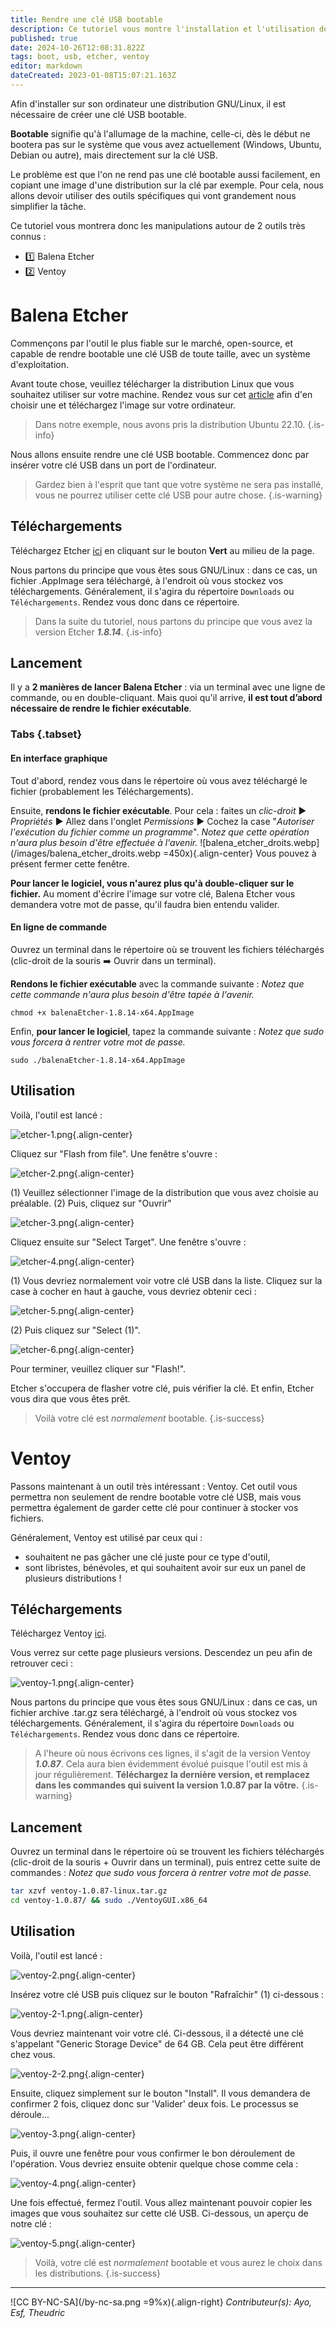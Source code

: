 ```yaml
---
title: Rendre une clé USB bootable
description: Ce tutoriel vous montre l'installation et l'utilisation de deux outils vous permettant de rendre bootable une clé USB
published: true
date: 2024-10-26T12:08:31.822Z
tags: boot, usb, etcher, ventoy
editor: markdown
dateCreated: 2023-01-08T15:07:21.163Z
---
```


Afin d'installer sur son ordinateur une distribution GNU/Linux, il est nécessaire de créer une clé USB bootable.

**Bootable** signifie qu'à l'allumage de la machine, celle-ci, dès le début ne bootera pas sur le système que vous avez actuellement (Windows, Ubuntu, Debian ou autre), mais directement sur la clé USB.

Le problème est que l'on ne rend pas une clé bootable aussi facilement, en copiant une image d'une distribution sur la clé par exemple. Pour cela, nous allons devoir utiliser des outils spécifiques qui vont grandement nous simplifier la tâche.

Ce tutoriel vous montrera donc les manipulations autour de 2 outils très connus :
- :one: Balena Etcher
- :two: Ventoy

# Balena Etcher

Commençons par l'outil le plus fiable sur le marché, open-source, et capable de rendre bootable une clé USB de toute taille, avec un système d'exploitation.

Avant toute chose, veuillez télécharger la distribution Linux que vous souhaitez utiliser sur votre machine. Rendez vous sur cet [article](/debutant/linux-distributions) afin d'en choisir une et téléchargez l'image sur votre ordinateur.

> Dans notre exemple, nous avons pris la distribution Ubuntu 22.10.
{.is-info}

Nous allons ensuite rendre une clé USB bootable. Commencez donc par insérer votre clé USB dans un port de l'ordinateur.

> Gardez bien à l'esprit que tant que votre système ne sera pas installé, vous ne pourrez utiliser cette clé USB pour autre chose.
{.is-warning}

## Téléchargements

Téléchargez Etcher [ici](https://www.balena.io/etcher/) en cliquant sur le bouton **Vert** au milieu de la page.

Nous partons du principe que vous êtes sous GNU/Linux : dans ce cas, un fichier .AppImage sera téléchargé, à l'endroit où vous stockez vos téléchargements. Généralement, il s'agira du répertoire `Downloads` ou `Téléchargements`. Rendez vous donc dans ce répertoire.

> Dans la suite du tutoriel, nous partons du principe que vous avez la version Etcher _**1.8.14**_.
{.is-info}

## Lancement

Il y a **2 manières de lancer Balena Etcher** : via un terminal avec une ligne de commande, ou en double-cliquant. Mais quoi qu'il arrive, **il est tout d’abord nécessaire de rendre le fichier exécutable**.


### Tabs {.tabset}
#### En interface graphique

Tout d'abord, rendez vous dans le répertoire où vous avez téléchargé le fichier (probablement les Téléchargements).

Ensuite, **rendons le fichier exécutable**.
Pour cela : faites un *clic-droit*  ▶️ *Propriétés* ▶️ Allez dans l'onglet *Permissions* ▶️ Cochez la case "*Autoriser l'exécution du fichier comme un programme*".
*Notez que cette opération n'aura plus besoin d'être effectuée à l'avenir.*
![balena_etcher_droits.webp](/images/balena_etcher_droits.webp =450x){.align-center}
Vous pouvez à présent fermer cette fenêtre.

**Pour lancer le logiciel, vous n'aurez plus qu'à double-cliquer sur le fichier.**
Au moment d'écrire l'image sur votre clé, Balena Etcher vous demandera votre mot de passe, qu'il faudra bien entendu valider.

#### En ligne de commande
Ouvrez un terminal dans le répertoire où se trouvent les fichiers téléchargés (clic-droit de la souris :arrow_right: Ouvrir dans un terminal).

**Rendons le fichier exécutable** avec la commande suivante :
*Notez que cette commande n'aura plus besoin d'être tapée à l'avenir.*
```
chmod +x balenaEtcher-1.8.14-x64.AppImage
```

Enfin, **pour lancer le logiciel**, tapez la commande suivante :
*Notez que sudo vous forcera à rentrer votre mot de passe.*
```
sudo ./balenaEtcher-1.8.14-x64.AppImage
```

## Utilisation

Voilà, l'outil est lancé :

![etcher-1.png](/images/etcher-1.png){.align-center}

Cliquez sur "Flash from file". Une fenêtre s'ouvre :

![etcher-2.png](/images/etcher-2.png){.align-center}

(1) Veuillez sélectionner l'image de la distribution que vous avez choisie au préalable.
(2) Puis, cliquez sur "Ouvrir"

![etcher-3.png](/images/etcher-3.png){.align-center}

Cliquez ensuite sur "Select Target". Une fenêtre s'ouvre :

![etcher-4.png](/images/etcher-4.png){.align-center}

(1) Vous devriez normalement voir votre clé USB dans la liste. Cliquez sur la case à cocher en haut à gauche, vous devriez obtenir ceci :

![etcher-5.png](/images/etcher-5.png){.align-center}

(2) Puis cliquez sur "Select (1)".

![etcher-6.png](/images/etcher-6.png){.align-center}

Pour terminer, veuillez cliquer sur "Flash!".

Etcher s'occupera de flasher votre clé, puis vérifier la clé. Et enfin, Etcher vous dira que vous êtes prêt.

> Voilà votre clé est *normalement* bootable.
{.is-success}

# Ventoy

Passons maintenant à un outil très intéressant : Ventoy. Cet outil vous permettra non seulement de rendre bootable votre clé USB, mais vous permettra également de garder cette clé pour continuer à stocker vos fichiers.

Généralement, Ventoy est utilisé par ceux qui :
- souhaitent ne pas gâcher une clé juste pour ce type d'outil,
- sont libristes, bénévoles, et qui souhaitent avoir sur eux un panel de plusieurs distributions !

## Téléchargements

Téléchargez Ventoy [ici](https://github.com/ventoy/Ventoy/releases). 

Vous verrez sur cette page plusieurs versions. Descendez un peu afin de retrouver ceci :

![ventoy-1.png](/images/ventoy-1.png){.align-center}

Nous partons du principe que vous êtes sous GNU/Linux : dans ce cas, un fichier archive .tar.gz sera téléchargé, à l'endroit où vous stockez vos téléchargements. Généralement, il s'agira du répertoire `Downloads` ou `Téléchargements`. Rendez vous donc dans ce répertoire.

> A l'heure où nous écrivons ces lignes, il s'agit de la version Ventoy _**1.0.87**_. 
> Cela aura bien évidemment évolué puisque l'outil est mis à jour régulièrement.
> **Téléchargez la dernière version, et remplacez dans les commandes qui suivent la version 1.0.87 par la vôtre.**
{.is-warning}

## Lancement

Ouvrez un terminal dans le répertoire où se trouvent les fichiers téléchargés (clic-droit de la souris + Ouvrir dans un terminal), puis entrez cette suite de commandes :
*Notez que sudo vous forcera à rentrer votre mot de passe.*

```bash
tar xzvf ventoy-1.0.87-linux.tar.gz 
cd ventoy-1.0.87/ && sudo ./VentoyGUI.x86_64
```


## Utilisation

Voilà, l'outil est lancé :

![ventoy-2.png](/images/ventoy-2.png){.align-center}

Insérez votre clé USB puis cliquez sur le bouton "Rafraîchir" (1) ci-dessous :

![ventoy-2-1.png](/images/ventoy-2-1.png){.align-center}

Vous devriez maintenant voir votre clé. Ci-dessous, il a détecté une clé s'appelant "Generic Storage Device" de 64 GB. Cela peut être différent chez vous.

![ventoy-2-2.png](/images/ventoy-2-2.png){.align-center}

Ensuite, cliquez simplement sur le bouton "Install". Il vous demandera de confirmer 2 fois, cliquez donc sur 'Valider' deux fois.
Le processus se déroule...

![ventoy-3.png](/images/ventoy-3.png){.align-center}

Puis, il ouvre une fenêtre pour vous confirmer le bon déroulement de l'opération. Vous devriez ensuite obtenir quelque chose comme cela :

![ventoy-4.png](/images/ventoy-4.png){.align-center}

Une fois effectué, fermez l'outil. Vous allez maintenant pouvoir copier les images que vous souhaitez sur cette clé USB. Ci-dessous, un aperçu de notre clé :

![ventoy-5.png](/images/ventoy-5.png){.align-center}


> Voilà, votre clé est *normalement* bootable et vous aurez le choix dans les distributions.
{.is-success}

---
![CC BY-NC-SA](/by-nc-sa.png =9%x){.align-right} *Contributeur(s): Ayo, Esf, Theudric*